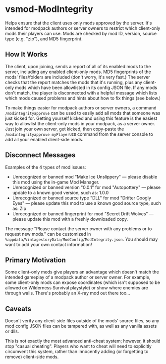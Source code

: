 # vsmod-ModIntegrity

Helps ensure that the client uses only mods approved by the server. It's intended for modpack authors or server owners to restrict which client-only mods their players can use. Mods are checked by mod ID, version, source type (e.g. "zip"), and MD5 fingerprint.

## How It Works

The client, upon joining, sends a report of all of its enabled mods to the server, including any enabled client-only mods. MD5 fingerprints of the mods' files/folders are included (don't worry, it's very fast.) The server checks that the report matches the mods that it's running, plus any client-only mods which have been allowlisted in its config JSON file. If any mods don't match, the player is disconnected with a helpful message which lists which mods caused problems and hints about how to fix things (see below.)

To make things easier for modpack authors or server owners, a command `/modintegrityapprove` can be used to easily add all mods that someone was just kicked for. Getting yourself kicked and using this feature is the easiest way to allowlist the client-only mods in your modpack, as a server owner. Just join your own server, get kicked, then copy-paste the `/modintegrityapprove myPlayerUID` command from the server console to add all your enabled client-side mods.

## Disconnect Messages

Examples of the 4 types of mod issues:

- Unrecognized or banned mod "Make Ice Unslippery" — please disable this mod using the in-game Mod Manager.
- Unrecognized or banned version "0.0.1" for mod "Autopottery" — please update to a known good version, such as: 1.0.0
- Unrecognized or banned source type "DLL" for mod "Drifter Googly Eyes" — please update this mod to use a known good source type, such as: Zip
- Unrecognized or banned fingerprint for mod "Secret Drift Wolves" — please update this mod with a freshly downloaded copy.

The message "Please contact the server owner with any problems or to request new mods." can be customized in `%appdata/VintagestoryData/ModConfig/ModIntegrity.json`. You should may want to add your own contact information!

## Primary Motivation

Some client-only mods give players an advantage which doesn't match the intended gameplay of a modpack author or server owner. For example, some client-only mods can expose coordinates (which isn't supposed to be allowed on Wilderness Survival playstyle) or show where enemies are through walls. There's probably an X-ray mod out there too...

## Caveats

Doesn't verify any client-side files outside of the mods' source files, so any mod config JSON files can be tampered with, as well as any vanilla assets or dlls.

This is not exactly the most advanced anti-cheat system; however, it should stop "casual cheating". Players who want to cheat will need to explicitly circumvent this system, rather than innocently adding (or forgetting to remove) client-side mods.
